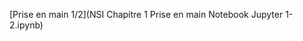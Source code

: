 <script type="text/javascript" src="utils.js"></script>

<iframe id="pdf-js-viewer" src="" title="webviewer" frameborder="0" width="100%" height="800"></iframe>

<script>
    window.onload = () => document.getElementById("pdf-js-viewer").src = url("PriseEnMainPython.pdf") + "#zoom=page-width&pagemode=none";
</script>

[Prise en main 1/2](NSI Chapitre 1 Prise en main Notebook Jupyter 1-2.ipynb)
